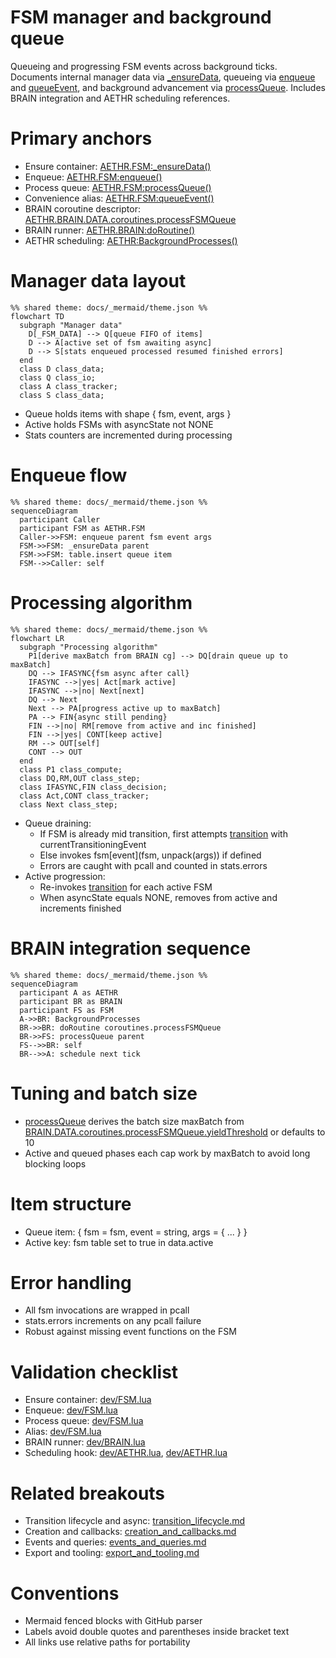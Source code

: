 # FSM manager and background queue

Queueing and progressing FSM events across background ticks. Documents internal manager data via [_ensureData](../../dev/FSM.lua:479), queueing via [enqueue](../../dev/FSM.lua:501) and [queueEvent](../../dev/FSM.lua:593), and background advancement via [processQueue](../../dev/FSM.lua:515). Includes BRAIN integration and AETHR scheduling references.

# Primary anchors

- Ensure container: [AETHR.FSM:_ensureData()](../../dev/FSM.lua:479)
- Enqueue: [AETHR.FSM:enqueue()](../../dev/FSM.lua:501)
- Process queue: [AETHR.FSM:processQueue()](../../dev/FSM.lua:515)
- Convenience alias: [AETHR.FSM:queueEvent()](../../dev/FSM.lua:593)
- BRAIN coroutine descriptor: [AETHR.BRAIN.DATA.coroutines.processFSMQueue](../../dev/BRAIN.lua:139)
- BRAIN runner: [AETHR.BRAIN:doRoutine()](../../dev/BRAIN.lua:176)
- AETHR scheduling: [AETHR:BackgroundProcesses()](../../dev/AETHR.lua:267)

# Manager data layout

```mermaid
%% shared theme: docs/_mermaid/theme.json %%
flowchart TD
  subgraph "Manager data"
    D[_FSM_DATA] --> Q[queue FIFO of items]
    D --> A[active set of fsm awaiting async]
    D --> S[stats enqueued processed resumed finished errors]
  end
  class D class_data;
  class Q class_io;
  class A class_tracker;
  class S class_data;
```

- Queue holds items with shape { fsm, event, args }
- Active holds FSMs with asyncState not NONE
- Stats counters are incremented during processing

# Enqueue flow

```mermaid
%% shared theme: docs/_mermaid/theme.json %%
sequenceDiagram
  participant Caller
  participant FSM as AETHR.FSM
  Caller->>FSM: enqueue parent fsm event args
  FSM->>FSM: _ensureData parent
  FSM->>FSM: table.insert queue item
  FSM-->>Caller: self
```

# Processing algorithm

```mermaid
%% shared theme: docs/_mermaid/theme.json %%
flowchart LR
  subgraph "Processing algorithm"
    P1[derive maxBatch from BRAIN cg] --> DQ[drain queue up to maxBatch]
    DQ --> IFASYNC{fsm async after call}
    IFASYNC -->|yes| Act[mark active]
    IFASYNC -->|no| Next[next]
    DQ --> Next
    Next --> PA[progress active up to maxBatch]
    PA --> FIN{async still pending}
    FIN -->|no| RM[remove from active and inc finished]
    FIN -->|yes| CONT[keep active]
    RM --> OUT[self]
    CONT --> OUT
  end
  class P1 class_compute;
  class DQ,RM,OUT class_step;
  class IFASYNC,FIN class_decision;
  class Act,CONT class_tracker;
  class Next class_step;
```

- Queue draining:
  - If FSM is already mid transition, first attempts [transition](../../dev/FSM.lua:451) with currentTransitioningEvent
  - Else invokes fsm[event](fsm, unpack(args)) if defined
  - Errors are caught with pcall and counted in stats.errors
- Active progression:
  - Re-invokes [transition](../../dev/FSM.lua:451) for each active FSM
  - When asyncState equals NONE, removes from active and increments finished

# BRAIN integration sequence

```mermaid
%% shared theme: docs/_mermaid/theme.json %%
sequenceDiagram
  participant A as AETHR
  participant BR as BRAIN
  participant FS as FSM
  A->>BR: BackgroundProcesses
  BR->>BR: doRoutine coroutines.processFSMQueue
  BR->>FS: processQueue parent
  FS-->>BR: self
  BR-->>A: schedule next tick
```

# Tuning and batch size

- [processQueue](../../dev/FSM.lua:515) derives the batch size maxBatch from [BRAIN.DATA.coroutines.processFSMQueue.yieldThreshold](../../dev/BRAIN.lua:144) or defaults to 10
- Active and queued phases each cap work by maxBatch to avoid long blocking loops

# Item structure

- Queue item: { fsm = fsm, event = string, args = { ... } }
- Active key: fsm table set to true in data.active

# Error handling

- All fsm invocations are wrapped in pcall
- stats.errors increments on any pcall failure
- Robust against missing event functions on the FSM

# Validation checklist

- Ensure container: [dev/FSM.lua](../../dev/FSM.lua:479)
- Enqueue: [dev/FSM.lua](../../dev/FSM.lua:501)
- Process queue: [dev/FSM.lua](../../dev/FSM.lua:515)
- Alias: [dev/FSM.lua](../../dev/FSM.lua:593)
- BRAIN runner: [dev/BRAIN.lua](../../dev/BRAIN.lua:176)
- Scheduling hook: [dev/AETHR.lua](../../dev/AETHR.lua:267), [dev/AETHR.lua](../../dev/AETHR.lua:323)

# Related breakouts

- Transition lifecycle and async: [transition_lifecycle.md](./transition_lifecycle.md)
- Creation and callbacks: [creation_and_callbacks.md](./creation_and_callbacks.md)
- Events and queries: [events_and_queries.md](./events_and_queries.md)
- Export and tooling: [export_and_tooling.md](./export_and_tooling.md)

# Conventions

- Mermaid fenced blocks with GitHub parser
- Labels avoid double quotes and parentheses inside bracket text
- All links use relative paths for portability